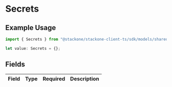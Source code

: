 # Secrets

## Example Usage

```typescript
import { Secrets } from "@stackone/stackone-client-ts/sdk/models/shared";

let value: Secrets = {};
```

## Fields

| Field       | Type        | Required    | Description |
| ----------- | ----------- | ----------- | ----------- |